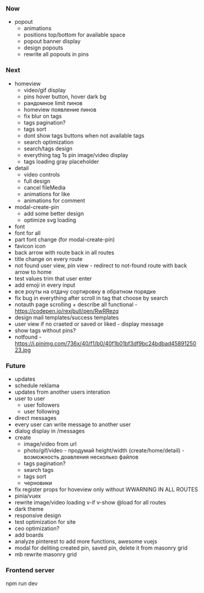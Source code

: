 ### Now
- popout
  - animations
  - positions top/bottom for available space
  - popout banner display
  - design popouts
  - rewrite all popouts in pins


### Next
- homeview
  - video/gif display
  - pins hover button, hover dark bg
  - рандомное limit пинов
  - homeview появление пинов
  - fix blur on tags
  - tags pagination?
  - tags sort
  - dont show tags buttons when not available tags
  - search optimization
  - search/tags design
  - everything tag 1s pin image/video display
  - tags loading gray placeholder
- detail
  - video controls
  - full design
  - cancel fileMedia
  - animations for like
  - animations for comment
- modal-create-pin
  - add some better design
  - optimize svg loading
- font
 - font for all
 - part font change (for modal-create-pin)
- favicon icon
- back arrow with route back in all routes
- title change on every route
- not found user view, pin view - redirect to not-found route with back arrow to home
- test values trim that user enter
- add emoji in every input
- все роуты на отдачу сортировку в обратном порядке
- fix bug in everything after scroll in tag that choose by search
- notauth page scrolling + describe all functional - https://codepen.io/rexjbull/pen/RwRRezq
- design mail templates/success templates
- user view if no craeted or saved or liked - display message 
- show tags without pins?
- notfound - https://i.pinimg.com/736x/40/f1/b0/40f1b01bf3df9bc24bdbad4589125023.jpg

### Future
- updates
 - schedule reklama
 - updates from another users interation
- user to user
  - user followers
  - user following
- direct messages
 - every user can write message to another user
 - dialog display in /messages
- create 
  - image/video from url
  - photo/gif/video - продумай height/width (create/home/detail) - возможность доавления несколько файлов
  - tags pagination?
  - search tags
  - tags sort
  - черновики
- fix register props for hoveview only without WWARNING IN ALL ROUTES
- pinia/vuex
- rewrite image/video loading v-if v-show @load for all routes
- dark theme
- responsive design
- test optimization for site
- ceo optimization?
- add boards
- analyze pinterest to add more functions, awesome vuejs
- modal for deliting created pin, saved pin, delete it from masonry grid
- mb rewrite masonry grid

### Frontend server
npm run dev